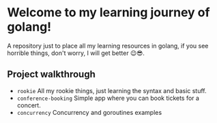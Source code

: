 # Welcome to my learning journey of golang!
A repository just to place all my learning resources in golang, if you see horrible things, don't
worry, I will get better 😉😎.

## Project walkthrough
- `rookie` All my rookie things, just learning the syntax and basic stuff.
- `conference-booking` Simple app where you can book tickets for a concert.
- `concurrency` Concurrency and goroutines examples

